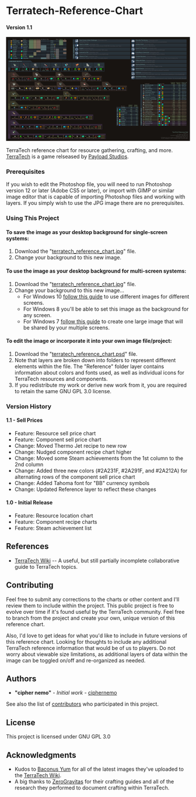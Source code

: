 # Terratech-Reference-Chart
#### Version 1.1

![TT Ref Chart Preview](https://raw.githubusercontent.com/ciphernemo/Terratech-Reference-Chart/master/terratech_reference_chart.jpg "TT Ref Chart Preview")

TerraTech reference chart for resource gathering, crafting, and more. [TerraTech](https://terratechgame.com/) is a game relseased by [Payload Studios](https://payloadstudios.com).

### Prerequisites

If you wish to edit the Photoshop file, you will need to run Photoshop version 12 or later (Adobe CS5 or later), or import with GIMP or similar image editor that is capable of importing Photoshop files and working with layers. If you simply wish to use the JPG image there are no prerequisites.

### Using This Project

#### To save the image as your desktop background for single-screen systems:
1. Download the "[terratech_reference_chart.jpg](https://raw.githubusercontent.com/ciphernemo/Terratech-Reference-Chart/master/terratech_reference_chart.jpg)" file.
2. Change your background to this new image.
#### To use the image as your desktop background for multi-screen systems:
1. Download the "[terratech_reference_chart.jpg](https://raw.githubusercontent.com/ciphernemo/Terratech-Reference-Chart/master/terratech_reference_chart.jpg)" file.
2. Change your background to this new image...
    * For Windows 10 [follow this guide](https://www.pcworld.com/article/2984423/windows/how-to-set-different-wallpapers-for-multiple-monitors-in-windows-10.html) to use different images for different screens.
    * For Windows 8 you'll be able to set this image as the background for any screen.
    * For Windows 7 [follow this guide](https://www.online-tech-tips.com/windows-7/different-background-dual-monitor-windows-7/) to create one large image that will be shared by your multiple screens.
#### To edit the image or incorporate it into your own image file/project:
1. Download the "[terratech_reference_chart.psd](https://github.com/ciphernemo/Terratech-Reference-Chart/blob/master/terratech_reference_chart.psd)" file.
2. Note that layers are broken down into folders to represent different elements within the file. The "Reference" folder layer contains information about colors and fonts used, as well as individual icons for TerraTech resources and components.
3. If you redistribute my work or derive new work from it, you are required to retain the same GNU GPL 3.0 license.

### Version History

#### 1.1 - Sell Prices
* Feature: Resource sell price chart
* Feature: Component sell price chart
* Change: Moved Thermo Jet recipe to new row
* Change: Nudged component recipe chart higher
* Change: Moved some Steam achievements from the 1st column to the 2nd column
* Change: Added three new colors (#2A231F, #2A291F, and #2A212A) for alternating rows of the component sell price chart
* Change: Added Tahoma font for "BB" currency symbols
* Change: Updated Reference layer to reflect these changes
#### 1.0 - Initial Release
* Feature: Resource location chart
* Feature: Component recipe charts
* Feature: Steam achievement list

## References

* [TerraTech Wiki](https://terratech.gamepedia.com/TerraTech_Wiki) -- A useful, but still partially incomplete collaborative guide to TerraTech topics.

## Contributing

Feel free to submit any corrections to the charts or other content and I'll review them to include within the project. This public project is free to evolve over time if it's found useful by the TerraTech community. Feel free to branch from the project and create your own, unique version of this reference chart.

Also, I'd love to get ideas for what you'd like to include in future versions of this reference chart. Looking for thoughts to include any additional TerraTech reference information that would be of us to players. Do not worry about viewable size limitations, as additional layers of data within the image can be toggled on/off and re-organized as needed.

## Authors

* **"cipher nemo"** - *Initial work* - [ciphernemo](https://github.com/ciphernemo)

See also the list of [contributors](https://github.com/ciphernemo/Complete-Win10-Deploy/contributors) who participated in this project.

## License

This project is licensed under GNU GPL 3.0

## Acknowledgments

* Kudos to [Baconus Yum](https://terratech.gamepedia.com/UserProfile:Baconus_Yum) for all of the latest images they've uploaded to the [TerraTech Wiki](https://terratech.gamepedia.com/TerraTech_Wiki).
* A big thanks to [ZeroGravitas](https://forum.terratechgame.com/index.php?members/zerogravitas.14209/) for their crafting guides and all of the research they performed to document crafting within TerraTech.

